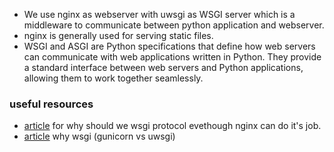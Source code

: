 - We use nginx as webserver with uwsgi as WSGI server which is a middleware to communicate between python application and webserver.
- nginx is generally used for serving static files.
- WSGI and ASGI are Python specifications that define how web servers can communicate with web applications written in Python. They provide a standard interface between web servers and Python applications, allowing them to work together seamlessly.
### useful resources
- [article](https://santoshk.dev/posts/2023/why-use-wsgi-asgi-when-we-have-nginx/#:~:text=By%20deploying%20a%20Python%20application,standard%20interface%2C%20not%20just%20Nginx.) for why should we wsgi protocol evethough nginx can do it's job.
- [article](https://builtin.com/data-science/wsgi) why wsgi (gunicorn vs uwsgi)